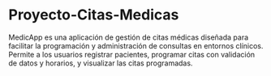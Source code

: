 # Proyecto-Citas-Medicas
MedicApp es una aplicación de gestión de citas médicas diseñada para facilitar la programación y administración de consultas en entornos clínicos. Permite a los usuarios registrar pacientes, programar citas con validación de datos y horarios, y visualizar las citas programadas. 
